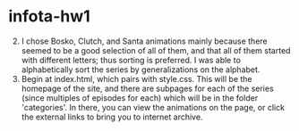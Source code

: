 infota-hw1
==========
2. I chose Bosko, Clutch, and Santa animations mainly because there seemed to be a good selection of all of them, and that all of them started with different letters; thus sorting is preferred.
  I was able to alphabetically sort the series by generalizations on the alphabet.
3. Begin at index.html, which pairs with style.css. This will be the homepage of the site, and there are subpages for each of the series (since multiples of episodes for each)
  which will be in the folder 'categories'. In there, you can view the animations on the page, or click the external links to bring you to internet archive.
